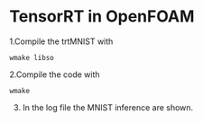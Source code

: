 # TensorRT in OpenFOAM

1.Compile the trtMNIST with

```
wmake libso
```

2.Compile the code with

```
wmake
```

3. In the log file the MNIST inference are shown.
